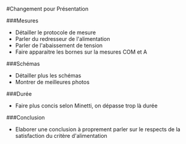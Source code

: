 #Changement pour Présentation

###Mesures
* Détailler le protocole de mesure
* Parler du redresseur de l'alimentation
* Parler de l'abaissement de tension 
* Faire apparaitre les bornes sur la mesures COM et A


###Schémas
* Détailler plus les schémas
* Montrer de meilleures photos

###Durée
* Faire plus concis selon Minetti, on dépasse trop là durée

###Conclusion
* Elaborer une conclusion à proprement parler sur le respects de la satisfaction du critère d'alimentation